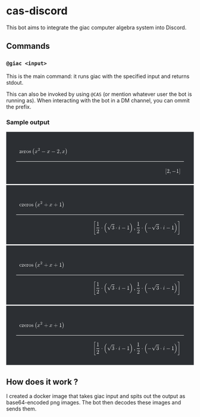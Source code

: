 # cas-discord

This bot aims to integrate the giac computer algebra system into Discord.

## Commands



### `@giac <input>`

This is the main command: it runs giac with the specified input and returns stdout.

This can also be invoked by using `@CAS` (or mention whatever user the bot is running as). When interacting with the bot in a DM channel, you can ommit the prefix.

### Sample output

![zeros(x^2-x-2,x)](/screenshots/giac1.png?raw=true)
![czeros(x^2+x+1)](/screenshots/giac2.png?raw=true)
![texpand(cos(a+b))](/screenshots/giac2.png?raw=true)
![tlin(sin(x)^3)](/screenshots/giac2.png?raw=true)

## How does it work ?

I created a docker image that takes giac input and spits out the output as base64-encoded png images. The bot then decodes these images and sends them.
